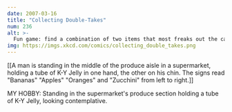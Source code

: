 ```yaml
---
date: 2007-03-16
title: "Collecting Double-Takes"
num: 236
alt: >-
  Fun game: find a combination of two items that most freaks out the cashier.  Winner: pregnancy test and single coat hanger.
img: https://imgs.xkcd.com/comics/collecting_double_takes.png
---
```

[[A man is standing in the middle of the produce aisle in a supermarket, holding a tube of K-Y Jelly in one hand, the other on his chin.  The signs read "Bananas" "Apples" "Oranges" and "Zucchini" from left to right.]] 

MY HOBBY:  Standing in the supermarket's produce section holding a tube of K-Y Jelly, looking contemplative.

